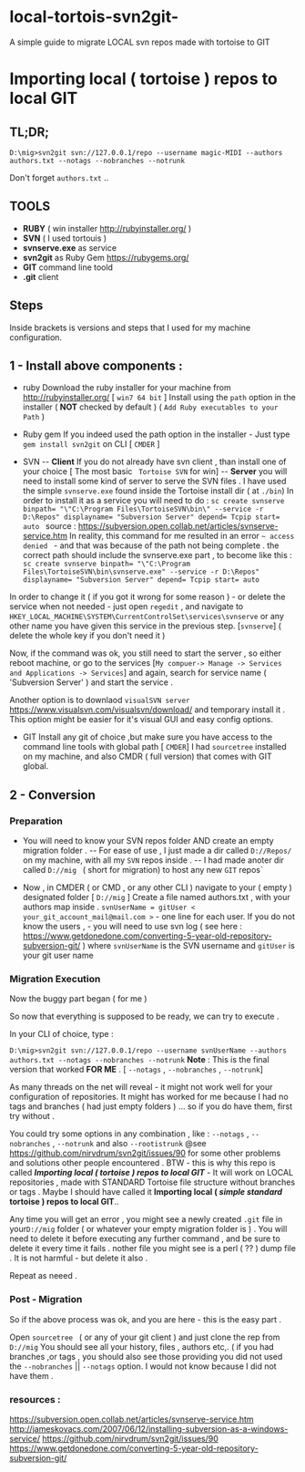 # local-tortois-svn2git-
A simple guide to migrate LOCAL svn repos made with tortoise to GIT 
# Importing local ( tortoise ) repos to local GIT 
## TL;DR; ##
`D:\mig>svn2git svn://127.0.0.1/repo --username magic-MIDI --authors authors.txt
--notags --nobranches --notrunk`

Don't forget `authors.txt` ..
## TOOLS 
- **RUBY** ( win installer http://rubyinstaller.org/ ) 
- **SVN** ( I used tortouis )
- **svnserve.exe** as service
- **svn2git** as Ruby Gem https://rubygems.org/
- **GIT** command line toold 
- **.git** client

## Steps 

Inside brackets is versions and steps that I used for my machine configuration.

## 1 - Install above components :
 - ruby
Download the ruby installer for your machine from  http://rubyinstaller.org/ [  `win7 64 bit` ] 
Install using the `path` option in the installer ( **NOT** checked by default )
( `Add Ruby executables to your Path` )

- Ruby gem 
If you indeed used the path option in the installer - Just type `gem install svn2git` on CLI [ `CMDER` ]

- SVN 
-- **Client**
If you do not already have svn client , than install one of your choice [  The most basic ` Tortoise SVN` for win]
-- **Server**
you will need to install some kind of server to serve the SVN files .
I have used the simple `svnserve.exe` found inside the Tortoise install dir ( at `./bin`)
In order to install it as a service you will need to do :
`sc create svnserve binpath= "\"C:\Program Files\TortoiseSVN\bin\" --service -r D:\Repos" displayname= "Subversion Server" depend= Tcpip start= auto `
source : https://subversion.open.collab.net/articles/svnserve-service.htm
In reality, this command for me resulted in an error `~ access denied ` - and that was because of the path not being complete . the correct path should include the svnserve.exe part , to become like this :
`sc create svnserve binpath= "\"C:\Program Files\TortoiseSVN\bin\svnserve.exe" --service -r D:\Repos" displayname= "Subversion Server" depend= Tcpip start= auto `

In order to change it ( if you got it wrong for some reason ) - or delete the service when not needed -  just open `regedit` , and navigate to `HKEY_LOCAL_MACHINE\SYSTEM\CurrentControlSet\services\svnserve` or any other name you have given this service in the previous step. [`svnserve`] ( delete the whole key if you don't need it )

Now, if the command was ok, you still need to start the server , so either reboot machine, or go to the services [`My compuer-> Manage -> Services and Applications -> Services`] and again, search for service name ( 'Subversion Server' ) and start the service .

Another option is to downlaod `visualSVN server ` https://www.visualsvn.com/visualsvn/download/ and temporary install it . This option might be easier for it's visual GUI and easy config options.
- GIT 
Install any git of choice ,but make sure you have access to the command line tools with global path [ `CMDER`]
I had `sourcetree` installed on my machine, and also CMDR ( full version) that comes with GIT global.

## 2 - Conversion
### Preparation 

- You will need to know your SVN repos folder AND create an empty migration folder .
-- For ease of use , I just made a dir called `D://Repos/` on my machine, with all my `SVN` repos inside .
-- I had made anoter dir called `D://mig ` ( short for migration) to host any new `GIT` repos`

- Now , in CMDER ( or CMD , or any other CLI ) navigate to your ( empty ) designated folder [ `D://mig` ]
Create a file named authors.txt , with your authors map inside .
`svnUserName = gitUser < your_git_account_mail@mail.com >`  - one line for each user.
If you do not know the users , - you will need to use svn log ( see here : https://www.getdonedone.com/converting-5-year-old-repository-subversion-git/ ) 
where `svnUserName` is the SVN username and `gitUser` is your git user name

### Migration Execution
Now the buggy part began ( for me )

So now that everything is supposed to be ready, we can try to execute .

In your CLI of choice, type : 

`D:\mig>svn2git svn://127.0.0.1/repo --username svnUserName --authors authors.txt
--notags --nobranches --notrunk`
**Note**  : This is the final version that worked **FOR ME** . [  `--notags` , `--nobranches` ,  `--notrunk`]

As many threads on the net will reveal - it might not work well for your configuration of repositories.
It might has worked for me because I had no tags and branches ( had just empty folders ) ... so if you do have them, first try without  .

You could try some options in any combination , like : `--notags` , `--nobranches` ,  `--notrunk` and also `--rootistrunk`
@see https://github.com/nirvdrum/svn2git/issues/90 for some other problems and solutions other people encountered . 
BTW - this is why this repo is called ***Importing local ( tortoise ) repos to local GIT*** - It will work on LOCAL repositories , made with STANDARD Tortoise file structure without branches or tags . Maybe I should have called it  **Importing local ( *simple standard* tortoise ) repos to local GIT**..


Any time you will get an error , you might see a newly created `.git` file in your`D://mig` folder ( or whatever your empty migration folder is ) .
You will need to delete it before executing any further command , and be sure to delete it every time it fails . 
nother file you might see is a perl ( ?? ) dump file . It is not harmful - but delete it also .

Repeat as neeed .
### Post - Migration

So if the above process was ok, and you are here - this is the easy part .

Open `sourcetree ` ( or any of your git client ) and just clone the rep from `D://mig`
You should see all your history, files , authors etc,. 
( if you had branches ,or tags , you should also see those providing you did not used the `--nobranches` || `--notags` option. I would not know because I did not have them .

### resources :
https://subversion.open.collab.net/articles/svnserve-service.htm
http://jameskovacs.com/2007/06/12/installing-subversion-as-a-windows-service/
https://github.com/nirvdrum/svn2git/issues/90
https://www.getdonedone.com/converting-5-year-old-repository-subversion-git/
